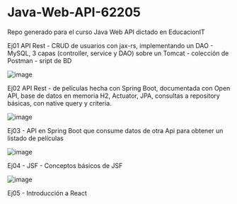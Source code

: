 # Java-Web-API-62205
Repo generado para el curso Java Web API dictado en EducacionIT

Ej01 
API Rest - CRUD de usuarios con jax-rs, implementando un DAO - MySQL, 3 capas (controller, service y DAO) sobre un Tomcat - colección de Postman - sript de BD

![image](https://user-images.githubusercontent.com/19653664/224005943-6901a1e3-74ef-4a6c-b8b4-b486eb0116e0.png)

Ej02
API Rest - de películas hecha con Spring Boot, documentada con Open API, base de datos en memoria H2, Actuator, JPA, consultas a repository básicas, con native query y criteria.

![image](https://user-images.githubusercontent.com/19653664/227659546-0f14651b-c72c-4886-b2f1-220fcf84b17c.png)

Ej03 - API en Spring Boot que consume datos de otra Api para obtener un listado de películas

![image](https://user-images.githubusercontent.com/19653664/227660153-fd09a609-3d22-4ef5-bc7e-b3a439f6e6f1.png)

Ej04 - JSF - Conceptos básicos de JSF

![image](https://user-images.githubusercontent.com/19653664/227660336-1f87cf41-adf6-4d56-9964-6c782b440ae3.png)

Ej05 - Introducción a React
